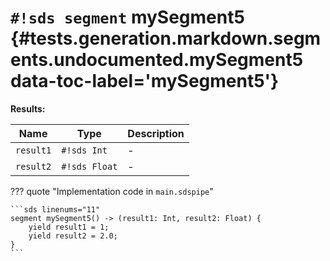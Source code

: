 # `#!sds segment` mySegment5 {#tests.generation.markdown.segments.undocumented.mySegment5 data-toc-label='mySegment5'}

**Results:**

| Name | Type | Description |
|------|------|-------------|
| `result1` | `#!sds Int` | - |
| `result2` | `#!sds Float` | - |

??? quote "Implementation code in `main.sdspipe`"

    ```sds linenums="11"
    segment mySegment5() -> (result1: Int, result2: Float) {
        yield result1 = 1;
        yield result2 = 2.0;
    }
    ```
